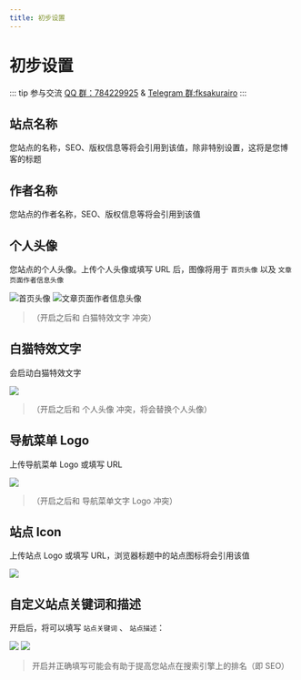 ```yaml
---
title: 初步设置
---
```


# 初步设置 <Badge type="tip" text="v2.6.0" />

::: tip 参与交流
[QQ 群：784229925](https://jq.qq.com/?_wv=1027&k=U5UJjRik) & [Telegram 群:fksakurairo](https://t.me/fksakurairo)
:::

## 站点名称

您站点的名称，SEO、版权信息等将会引用到该值，除非特别设置，这将是您博客的标题

## 作者名称

您站点的作者名称，SEO、版权信息等将会引用到该值

## 个人头像

您站点的个人头像。上传个人头像或填写 URL 后，图像将用于 `首页头像` 以及 `文章页面作者信息头像`

![首页头像](https://temp-cdn.kusu.icu/28827378/233814333-746fcaef-a409-461a-8c78-056d2c1ad248.png)
![文章页面作者信息头像](https://temp-cdn.kusu.icu/28827378/233814339-1faaf7e0-2262-4742-9a33-d9baaa37dd30.png)

> （开启之后和 白猫特效文字 冲突）

## 白猫特效文字

会启动白猫特效文字

![](https://s.nmxc.ltd/sakurairo_wiki/help/sz3.png)

> （开启之后和 个人头像 冲突，将会替换个人头像）

## 导航菜单 Logo

上传导航菜单 Logo 或填写 URL

![](https://s.nmxc.ltd/sakurairo_wiki/help/sz4.png)

> （开启之后和 导航菜单文字 Logo 冲突）

## 站点 Icon

上传站点 Logo 或填写 URL，浏览器标题中的站点图标将会引用该值

![](https://s.nmxc.ltd/sakurairo_wiki/help/sz5.png)

## 自定义站点关键词和描述

开启后，将可以填写 `站点关键词` 、 `站点描述`：

![](https://temp-cdn.kusu.icu/28827378/233814331-afd07dc5-63f6-416c-b342-4832d108d6fe.png)
![](https://s.nmxc.ltd/sakurairo_wiki/help/sz6.png)

> 开启并正确填写可能会有助于提高您站点在搜索引擎上的排名（即 SEO）
